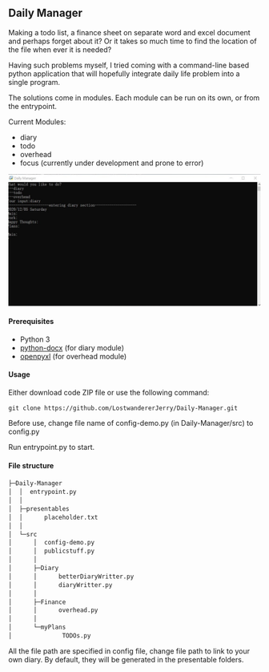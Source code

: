 ## Daily Manager
Making a todo list, a finance sheet on separate word and excel document and perhaps forget about it?
Or it takes so much time to find the location of the file when ever it is needed?

Having such problems myself, I tried coming with a command-line based python application that will hopefully integrate daily life problem into a single program.

The solutions come in modules. Each module can be run on its own, or from the entrypoint.

Current Modules:
* diary
* todo
* overhead
* focus (currently under development and prone to error)

![Screenshot](screenshot.jpg)

#### Prerequisites
* Python 3
* [python-docx](https://python-docx.readthedocs.io/en/latest/user/install.html) (for diary module)
* [openpyxl](https://openpyxl.readthedocs.io/en/stable/) (for overhead module)

#### Usage
Either download code ZIP file or use the following command:
```buildoutcfg
git clone https://github.com/LostwandererJerry/Daily-Manager.git
```

Before use, change file name of config-demo.py (in Daily-Manager/src) to config.py

Run entrypoint.py to start.

#### File structure
```bash
├─Daily-Manager
│  │  entrypoint.py
│  │
│  ├─presentables
│  │      placeholder.txt
│  │
│  └─src
│      │  config-demo.py
│      │  publicstuff.py
│      │
│      ├─Diary
│      │      betterDiaryWritter.py
│      │      diaryWritter.py
│      │
│      ├─Finance
│      │      overhead.py
│      │
│      └─myPlans
│              TODOs.py
```
All the file path are specified in config file, change file path to link to your own diary.
By default, they will be generated in the presentable folders.